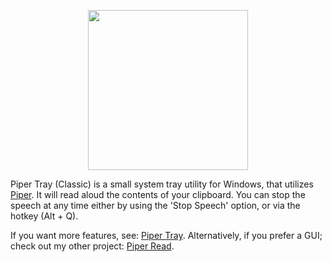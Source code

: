 <p align="center"> <img width="256" height="256" src="https://github.com/jame25/Piper-Tray/assets/13631646/95cf62c7-9248-4195-864b-57771d922bd6"></p>


Piper Tray (Classic) is a small system tray utility for Windows, that utilizes [Piper](https://github.com/rhasspy/piper). It will read aloud the contents of your clipboard. You can stop the speech at any time either by using the 'Stop Speech' option, or via the hotkey (Alt + Q).

If you want more features, see: [Piper Tray](https://github.com/jame25/Piper-Tray). Alternatively, if you prefer a GUI; check out my other project: [Piper Read](https://github.com/jame25/piper-read).
